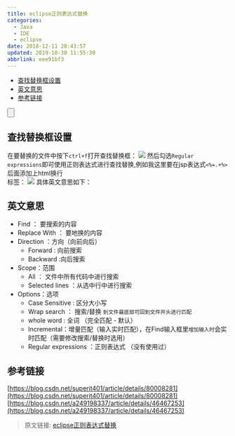 ```yaml
---
title: eclipse正则表达式替换
categories: 
  - Java
  - IDE
  - eclipse
date: 2018-12-11 20:43:57
updated: 2019-10-30 11:55:39
abbrlink: eee91bf3
---
```

- [查找替换框设置](/blog/html/eee91bf3/#查找替换框设置)
- [英文意思](/blog/html/eee91bf3/#英文意思)
- [参考链接](/blog/html/eee91bf3/#参考链接)

<!--more-->
<script src="https://cdn.bootcss.com/jquery/3.4.0/jquery.slim.min.js"></script>
<script>$(document).ready(function () {$(".post-body > ul:nth-child(1)").hide();});</script>

<!--end-->
<input type="button" onclick="open_closeTOC()" id="showcloseButton">
<script>
    function open_closeTOC() {var id = document.querySelector(".post-body > ul"); if (id.style.display == "block") {id.style.display = "none";document.getElementById("showcloseButton").value= "展开目录";}else if (id.style.display == "none") {id.style.display = "block";document.getElementById("showcloseButton").value="折叠目录";}}(function () {document.querySelector(".post-body > ul").style.display = "none";document.getElementById("showcloseButton").value="展开目录";})();
</script>

## 查找替换框设置 ##
在要替换的文件中按下`ctrl+f`打开查找替换框：
![](https://image-1257720033.cos.ap-shanghai.myqcloud.com/blog/Java/IDESetting/eclipse/regex/find_regex.png)
然后勾选`Regular  expressions`即可使用正则表达式进行查找替换,例如我这里要在jsp表达式`<%=.+%>`后面添加上html换行<br>标签：
![](https://image-1257720033.cos.ap-shanghai.myqcloud.com/blog/Java/IDESetting/eclipse/regex/replace.png)
具体英文意思如下：
## 英文意思 ##
- Find ： 要搜索的内容
- Replace With ： 要地换的内容
- Direction ：方向（向前向后）
	- Forward : 向前搜索
	- Backward :向后搜索
- Scope：范围
	- All ： 文件中所有代码中进行搜索
	- Selected lines ：从选中行中进行搜索
- Options：选项
	- Case Sensitive : 区分大小写
	- Wrap search ： 搜索/替换 `到文件最底部可回到文件开头进行匹配`
	- whole word :  全词 （完全匹配 - 默认）
	- Incremental：增量匹配（输入实时匹配），在Find输入框里`增加输入时`会实时匹配（需要修改搜索/替换时选用）
	- Regular  expressions ：正则表达式 （没有使用过）


## 参考链接 ##
[https://blog.csdn.net/superit401/article/details/80008281](https://blog.csdn.net/superit401/article/details/80008281)
[https://blog.csdn.net/a249198337/article/details/46467253](https://blog.csdn.net/a249198337/article/details/46467253)

>原文链接: [eclipse正则表达式替换](https://lanlan2017.github.io/blog/eee91bf3/)